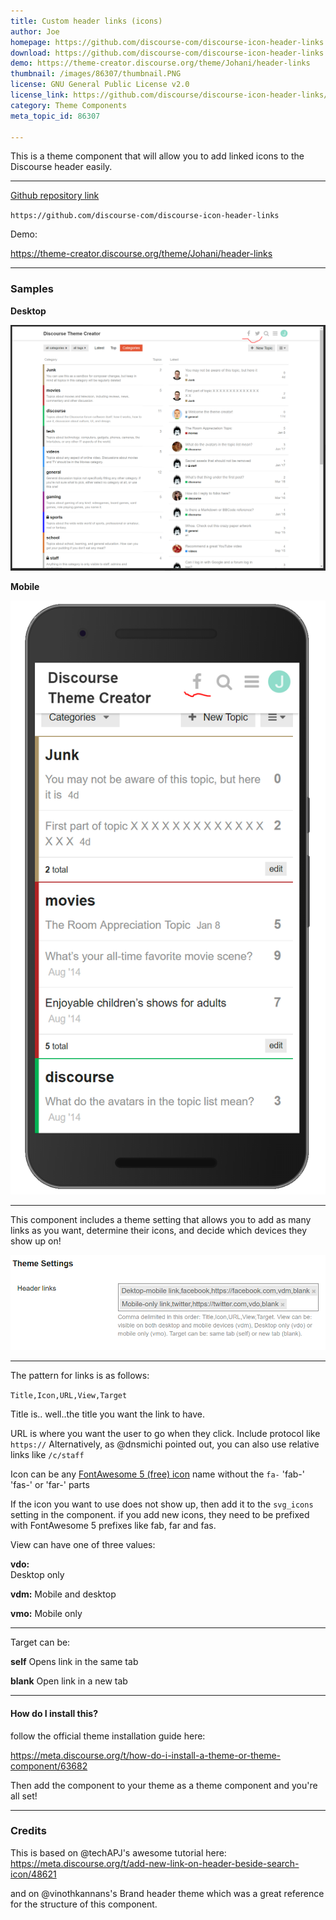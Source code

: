 ```yaml
---
title: Custom header links (icons)
author: Joe
homepage: https://github.com/discourse-com/discourse-icon-header-links
download: https://github.com/discourse-com/discourse-icon-header-links
demo: https://theme-creator.discourse.org/theme/Johani/header-links
thumbnail: /images/86307/thumbnail.PNG
license: GNU General Public License v2.0
license_link: https://github.com/discourse/discourse-icon-header-links/blob/master/LICENSE
category: Theme Components
meta_topic_id: 86307

---
```

This is a theme component that will allow you to add linked icons to the Discourse header easily.  

<hr>

[Github repository link](https://github.com/discourse-com/discourse-icon-header-links)

`
https://github.com/discourse-com/discourse-icon-header-links
`

Demo:

https://theme-creator.discourse.org/theme/Johani/header-links 

<hr>

### Samples


**Desktop**

![Capture3: 640x500, 75%](/images/86307/kJlmzT2ud3mCJHkJFEQmKQWltrj.PNG)

**Mobile**

![Capture: 265x500, 75%](/images/86307/y535IH0ImOb6nd7twn5v9WnYPQ7.PNG)

<hr>

This component includes a theme setting that allows you to add as many links as you want, determine their icons, and decide which devices they show up on! 

![Capture4: 690x208](/images/86307/eOA92Duj1YklzkOo39iCVs4a9io.PNG)

<hr>

The pattern for links is as follows:

`
Title,Icon,URL,View,Target
`

Title is.. well..the title you want the link to have.

URL is where you want the user to go when they click. Include protocol like `https://`
Alternatively, as @dnsmichi pointed out, you can also use relative links like `/c/staff` 

Icon can be any [FontAwesome 5 (free) icon](https://fontawesome.com/icons) name without the `fa-` 'fab-' 'fas-' or 'far-' parts

If the icon you want to use does not show up, then add it to the `svg_icons` setting in the component. if you add new icons, they need to be prefixed with FontAwesome 5 prefixes like fab, far and fas.

View can have one of three values:

**vdo:**  
Desktop only

**vdm:** 
Mobile and desktop

**vmo:** 
Mobile only

<hr>

Target can be:

**self**
Opens link in the same tab

**blank**
Open link in a new tab

<hr>

#### How do I install this?

follow the official theme installation guide here:

https://meta.discourse.org/t/how-do-i-install-a-theme-or-theme-component/63682

Then add the component to your theme as a theme component and you're all set! 

<hr>


### Credits 

This is based on @techAPJ's awesome tutorial here: https://meta.discourse.org/t/add-new-link-on-header-beside-search-icon/48621

and on @vinothkannans's Brand header theme which was a great reference for the structure of this component.